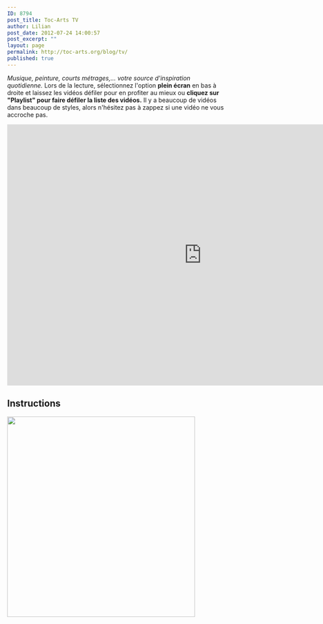```yaml
---
ID: 8794
post_title: Toc-Arts TV
author: Lilian
post_date: 2012-07-24 14:00:57
post_excerpt: ""
layout: page
permalink: http://toc-arts.org/blog/tv/
published: true
---
```

*Musique, peinture, courts métrages,... votre source d'inspiration quotidienne.* Lors de la lecture, sélectionnez l'option **plein écran** en bas à droite et laissez les vidéos défiler pour en profiter au mieux ou **cliquez sur "Playlist" pour faire défiler la liste des vidéos.** Il y a beaucoup de vidéos dans beaucoup de styles, alors n'hésitez pas à zappez si une vidéo ne vous accroche pas. <p style="text-align: center;">
  <iframe src="http://www.youtube.com/embed/videoseries?list=PL6C6A0FFA53407923&hl=fr_FR" height="606" width="900" frameborder="0"></iframe>
</p>

## Instructions   

[<img class="aligncenter size-full wp-image-8843" title="toc-arts-tv-instructions" alt="" src="http://toc-arts.org/blog/wp-content/uploads/2012/07/toc-arts-tv-instructions.jpg" width="435" height="465" />][1]

 [1]: http://toc-arts.org/blog/wp-content/uploads/2012/07/toc-arts-tv-instructions.jpg